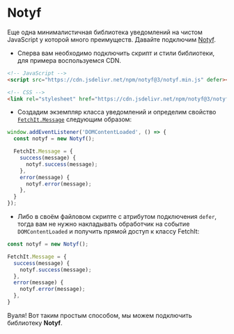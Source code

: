 # Notyf

Еще одна минималистичная библиотека уведомлений на чистом JavaScript у которой много преимуществ. Давайте подключим [Notyf](https://carlosroso.com/notyf/).

- Сперва вам необходимо подключить скрипт и стили библиотеки, для примера воспользуемся CDN.

```html
<!-- JavaScript -->
<script src="https://cdn.jsdelivr.net/npm/notyf@3/notyf.min.js" defer></script>

<!-- CSS -->
<link rel="stylesheet" href="https://cdn.jsdelivr.net/npm/notyf@3/notyf.min.css">
```

- Создадим экземпляр класса уведомлений и определим свойство [`FetchIt.Message`](/guide/frontend/class#fetchit-message-object) следующим образом:

```js
window.addEventListener('DOMContentLoaded', () => {
  const notyf = new Notyf();

  FetchIt.Message = {
    success(message) {
      notyf.success(message);
    },
    error(message) {
      notyf.error(message);
    },
  }
});
```

- Либо в своём файловом скрипте с атрибутом подключения `defer`, тогда вам не нужно накладывать обработчик на событие `DOMContentLoaded` и получить прямой доступ к классу FetchIt:

```js
const notyf = new Notyf();

FetchIt.Message = {
  success(message) {
    notyf.success(message);
  },
  error(message) {
    notyf.error(message);
  },
}
```

Вуаля! Вот таким простым способом, мы можем подключить библиотеку **Notyf**.
